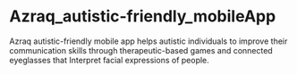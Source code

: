 # Azraq_autistic-friendly_mobileApp
Azraq autistic-friendly mobile app helps autistic individuals to improve their communication skills through therapeutic-based games and connected eyeglasses that Interpret facial expressions of people.
